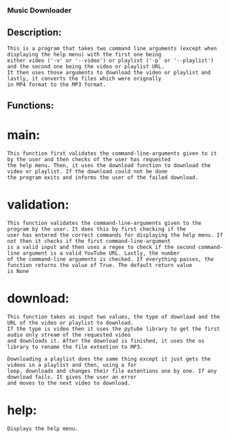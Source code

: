 ### Music Downloader

## Description:

    This is a program that takes two command line arguments (except when displaying the help menu) with the first one being 
    either video ('-v' or '--video') or playlist ('-p' or '--playlist') and the second one being the video or playlist URL.
    It then uses those arguments to download the video or playlist and lastly, it converts the files which were orignally
    in MP4 format to the MP3 format.


## Functions:

# main:

    This function first validates the command-line-arguments given to it by the user and then checks of the user has requested
    the help menu. Then, it uses the download function to download the video or playlist. If the download could not be done
    the program exits and informs the user of the failed download.


# validation:

    This function validates the command-line-arguments given to the program by the user. It does this by first checking if the
    user has entered the correct commands for displaying the help menu. If not then it checks if the first command-line-argument
    is a valid input and then uses a regex to check if the second command-line argument is a valid YouTube URL. Lastly, the number
    of the command-line arguments is checked. If everything passes, the function returns the value of True. The default return value
    is None


# download:

    This function takes as input two values, the type of download and the URL of the video or playlist to download.
    If the type is video then it uses the pytube library to get the first audio only stream of the requested video
    and downloads it. After the download is finished, it uses the os library to rename the file extention to MP3.

    Downloading a playlist does the same thing except it just gets the videos in a playlist and then, using a for 
    loop, downloads and changes their file extentions one by one. If any download fails. It gives the user an error 
    and moves to the next video to download.


# help:

    Displays the help menu.
